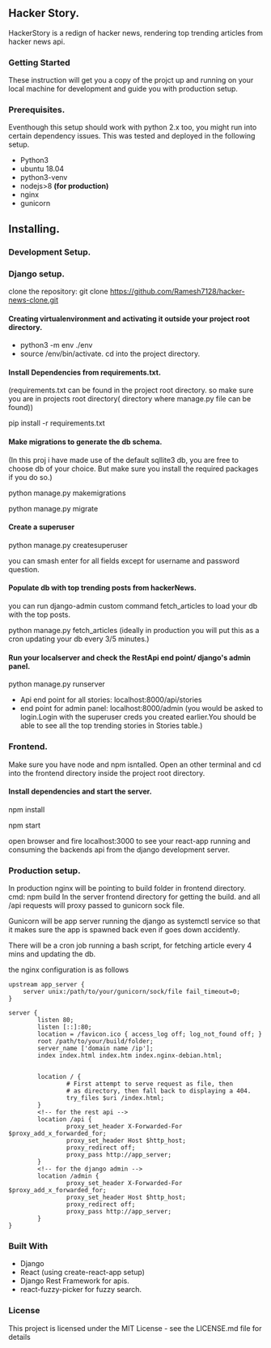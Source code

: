 ## Hacker Story.

HackerStory is a redign of hacker news, rendering top trending articles from hacker news api. 

### Getting Started
These instruction will get you a copy of the projct up and running on your local machine for development and guide you with production setup.

### Prerequisites.
Eventhough this setup should work with python 2.x too, you might run into certain dependency issues. This was tested and deployed in the following setup.

* Python3
* ubuntu 18.04
* python3-venv
* nodejs>8
**(for production)**
* nginx
* gunicorn

## Installing.

### Development Setup.

### Django setup.

clone the repository: git clone https://github.com/Ramesh7128/hacker-news-clone.git

#### Creating virtualenvironment and activating it outside your project root directory.

* python3 -m env ./env
* source /env/bin/activate.
cd into the project directory.

#### Install Dependencies from requirements.txt.

(requirements.txt can be found in the project root directory. so make sure you are in projects root directory( directory where manage.py file can be found))

pip install -r requirements.txt

#### Make migrations to generate the db schema.
(In this proj i have made use of the default sqllite3 db, you are free to choose db of your choice. But make sure you install the required packages if you do so.)

python manage.py makemigrations

python manage.py migrate

#### Create a superuser

python manage.py createsuperuser

you can smash enter for all fields except for username and password question.

#### Populate db with top trending posts from hackerNews.

you can run django-admin custom command fetch_articles to load your db with the top posts.

python manage.py fetch_articles
(ideally in production you will put this as a cron updating your db every 3/5 minutes.)

#### Run your localserver and check the RestApi end point/ django's admin panel. 

python manage.py runserver
* Api end point for all stories: localhost:8000/api/stories
* end point for admin panel: localhost:8000/admin
(you would be asked to login.Login with the superuser creds you created earlier.You should be able to see all the top trending stories in Stories table.)

### Frontend.
Make sure you have node and npm isntalled.
Open an other terminal and cd into the frontend directory inside the project root directory.

#### Install dependencies and start the server.

npm install

npm start

open browser and fire localhost:3000 to see your react-app running and consuming the backends api from the django development server.

### Production setup.

In production nginx will be pointing to build folder in frontend directory.
cmd: npm build
In the server frontend directory for getting the build.
and all /api requests will proxy passed to gunicorn sock file.

Gunicorn will be app server running the django as systemctl service so that it makes sure the app is spawned back even if goes down accidently.

There will be a cron job running a bash script, for fetching article every 4 mins and updating the db.

the nginx configuration is as follows
```
upstream app_server {
    server unix:/path/to/your/gunicorn/sock/file fail_timeout=0;
}

server {
        listen 80;
        listen [::]:80;
        location = /favicon.ico { access_log off; log_not_found off; }
        root /path/to/your/build/folder;
        server_name ['domain name /ip'];
        index index.html index.htm index.nginx-debian.html;


        location / {
                # First attempt to serve request as file, then
                # as directory, then fall back to displaying a 404.
                try_files $uri /index.html;
        }
        <!-- for the rest api -->
        location /api {
                proxy_set_header X-Forwarded-For $proxy_add_x_forwarded_for;
                proxy_set_header Host $http_host;
                proxy_redirect off;
                proxy_pass http://app_server;
        }
        <!-- for the django admin -->
        location /admin {
                proxy_set_header X-Forwarded-For $proxy_add_x_forwarded_for;
                proxy_set_header Host $http_host;
                proxy_redirect off;
                proxy_pass http://app_server;
        }
}
```
### Built With

* Django
* React (using create-react-app setup)
* Django Rest Framework for apis.
* react-fuzzy-picker for fuzzy search.

### License
This project is licensed under the MIT License - see the LICENSE.md file for details


